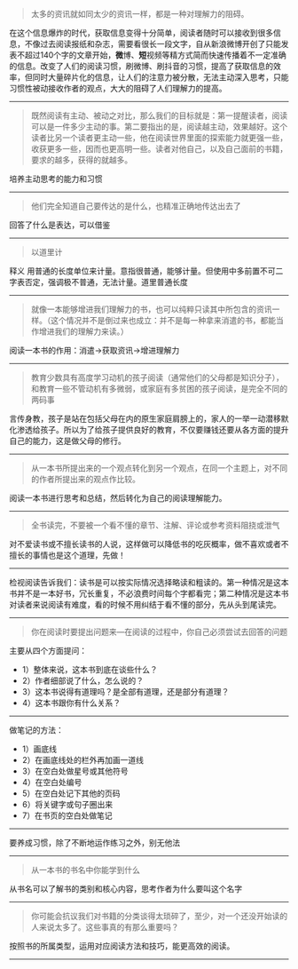 > 太多的资讯就如同太少的资讯一样，都是一种对理解力的阻碍。

在这个信息爆炸的时代，获取信息变得十分简单，阅读者随时可以接收到很多信息，不像过去阅读报纸和杂志，需要看很长一段文字，自从新浪微博开创了只能发表不超过140个字的文章开始，**微**博、**短**视频等精方式简而快速传播着不一定准确的信息。改变了人们的阅读习惯，刷微博、刷抖音的习惯，提高了获取信息的效率，但同时大量碎片化的信息，让人们的注意力被分散，无法主动深入思考，只能习惯性被动接收作者的观点，大大的阻碍了人们理解力的提高。

-------


> 既然阅读有主动、被动之对比，那么我们的目标就是：第一提醒读者，阅读可以是一件多少主动的事。第二要指出的是，阅读越主动，效果越好。这个读者比另一个读者更主动一些，他在阅读世界里面的探索能力就更强一些，收获更多一些，因而也更高明一些。读者对他自己，以及自己面前的书籍，要求的越多，获得的就越多。

培养主动思考的能力和习惯

-------

> 他们完全知道自己要传达的是什么，也精准正确地传达出去了 

回答了什么是表达，可以借鉴

-------
> 以道里计

释义
用普通的长度单位来计量。意指很普通，能够计量。但使用中多前置不可二字表否定，强调极不普通，无法计量。道里普通长度

-------
> 就像一本能够增进我们理解力的书，也可以纯粹只读其中所包含的资讯一样。（这个情况并不是倒过来也成立：并不是每一种拿来消遣的书，都能当作增进我们的理解力来读。）

 阅读一本书的作用：消遣->获取资讯->增进理解力

-------

> 教育少数具有高度学习动机的孩子阅读（通常他们的父母都是知识分子），和教育一些不管动机有多微弱，或家庭有多贫困的孩子阅读，是完全不同的两码事

言传身教，孩子是站在包括父母在内的原生家庭肩膀上的，家人的一举一动潜移默化渗透给孩子。所以为了给孩子提供良好的教育，不仅要赚钱还要从各方面的提升自己的能力，这是做父母的修行。

-------

> 从一本书所提出来的一个观点转化到另一个观点，在同一个主题上，对不同的作者所提出来的观点作比较。

阅读一本书进行思考和总结，然后转化为自己的阅读理解能力。

-------

> 全书读完，不要被一个看不懂的章节、注解、评论或参考资料阻挠或泄气

对不爱读书或不擅长读书的人说，这样做可以降低书的吃灰概率，做不喜欢或者不擅长的事情也是这个道理，先做！

-------

检视阅读告诉我们：读书是可以按实际情况选择略读和粗读的。第一种情况是这本书并不是一本好书，冗长重复，不必浪费时间每个字都看完；第二种情况是这本书对读者来说阅读有难度，看的时候不用纠结于看不懂的部分，先从头到尾读完。

-------
> 你在阅读时要提出问题来—在阅读的过程中，你自己必须尝试去回答的问题

主要从四个方面提问：
* 1）整体来说，这本书到底在谈些什么？
* 2）作者细部说了什么，怎么说的？
* 3）这本书说得有道理吗？是全部有道理，还是部分有道理？
* 4）这本书跟你有什么关系？

-------
做笔记的方法：
* 1）画底线
* 2）在画底线处的栏外再加画一道线
* 3）在空白处做星号或其他符号
* 4）在空白处编号
* 5）在空白处记下其他的页码
* 6）将关键字或句子圈出来
* 7）在书页的空白处做笔记

-------

 要养成习惯，除了不断地运作练习之外，别无他法

------

>  从一本书的书名中你能学到什么

从书名可以了解书的类别和核心内容，思考作者为什么要叫这个名字

------



>  你可能会抗议我们对书籍的分类谈得太琐碎了，至少，对一个还没开始读的人来说太多了。这些事真的有那么重要吗？

按照书的所属类型，运用对应阅读方法和技巧，能更高效的阅读。

------

